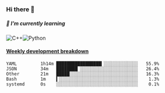 ### Hi there 👋

##### 🌱 I’m currently learning

![C++](https://img.shields.io/badge/-C++-00599C?style=flat-square&logo=c)![Python](https://img.shields.io/badge/-Python-black?style=flat-square&logo=Python)


<!-- waka-box start -->
#### <a href="https://gist.github.com/bf274261b4c8553e17fc709dfc3cfa97" target="_blank">Weekly development breakdown</a>
```text
YAML     	 1h14m █████████████████▎░░░░░░░░░░░░░   55.9% 
JSON     	 34m   ████████▏░░░░░░░░░░░░░░░░░░░░░░   26.4% 
Other    	 21m   █████░░░░░░░░░░░░░░░░░░░░░░░░░░   16.3% 
Bash     	 1m    ▍░░░░░░░░░░░░░░░░░░░░░░░░░░░░░░    1.3% 
systemd  	 0s    ░░░░░░░░░░░░░░░░░░░░░░░░░░░░░░░    0.1% 
```
<!-- Powered by https://github.com/YouEclipse/waka-box-go . -->
<!-- waka-box end -->



<!--
**KomoreKalu/KomoreKalu** is a ✨ _special_ ✨ repository because its `README.md` (this file) appears on your GitHub profile.

Here are some ideas to get you started:

- 🔭 I’m currently working on ...
- 🌱 I’m currently learning ...
- 👯 I’m looking to collaborate on ...
- 🤔 I’m looking for help with ...
- 💬 Ask me about ...
- 📫 How to reach me: ...
- 😄 Pronouns: ...
- ⚡ Fun fact: ...
-->
